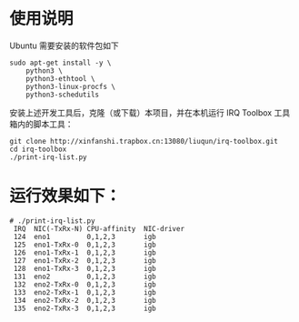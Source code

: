 # 使用说明

Ubuntu 需要安装的软件包如下

```
sudo apt-get install -y \
    python3 \
    python3-ethtool \
    python3-linux-procfs \
    python3-schedutils
```

安装上述开发工具后，克隆（或下载）本项目，并在本机运行 IRQ Toolbox 工具箱内的脚本工具：

```
git clone http://xinfanshi.trapbox.cn:13080/liuqun/irq-toolbox.git
cd irq-toolbox
./print-irq-list.py
```

# 运行效果如下：
```
# ./print-irq-list.py 
 IRQ  NIC(-TxRx-N) CPU-affinity  NIC-driver
 124  eno1         0,1,2,3       igb
 125  eno1-TxRx-0  0,1,2,3       igb
 126  eno1-TxRx-1  0,1,2,3       igb
 127  eno1-TxRx-2  0,1,2,3       igb
 128  eno1-TxRx-3  0,1,2,3       igb
 131  eno2         0,1,2,3       igb
 132  eno2-TxRx-0  0,1,2,3       igb
 133  eno2-TxRx-1  0,1,2,3       igb
 134  eno2-TxRx-2  0,1,2,3       igb
 135  eno2-TxRx-3  0,1,2,3       igb
```
